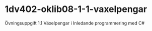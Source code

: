 1dv402-oklib08-1-1-vaxelpengar
==============================
Övningsuppgift 1.1 Växelpengar i Inledande programmering med C#

